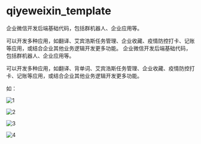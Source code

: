 # qiyeweixin_template
企业微信开发后端基础代码，包括群机器人、企业应用等。


可以开发多种应用，如翻译、艾宾浩斯任务管理、企业收藏、疫情防控打卡、记账等应用，或结合企业其他业务逻辑开发更多功能。
企业微信开发后端基础代码，包括群机器人、企业应用等。

可以开发多种应用，如翻译、背单词、艾宾浩斯任务管理、企业收藏、疫情防控打卡、记账等应用，或结合企业其他业务逻辑开发更多功能。

如：

![1](https://vincentvor.github.io/imgpages/qiyewx.assets/1.jpg)

![2](https://vincentvor.github.io/imgpages/qiyewx.assets/2.jpg)

![3](https://vincentvor.github.io/imgpages/qiyewx.assets/3.jpg)

![4](https://vincentvor.github.io/imgpages/qiyewx.assets/4.jpg)

